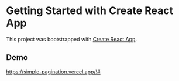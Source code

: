 # Getting Started with Create React App

This project was bootstrapped with [Create React App](https://github.com/facebook/create-react-app).

## Demo

https://simple-pagination.vercel.app/!#

